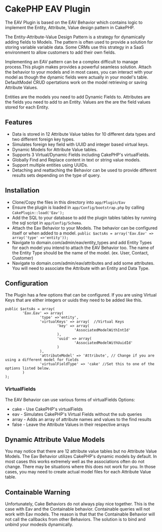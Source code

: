 # CakePHP EAV Plugin

The EAV Plugin is based on the EAV Behavior which contains logic to implement the Entity, Attribute, Value design pattern in CakePHP.

The Entity-Attribute-Value Design Pattern is a strategy for dynamically adding fields to Models. The pattern is
often used to provide a solution for storing variable variable data. Some CRMs use this strategy in a SaaS
environment to allow customers to add their own fields.

Implementing an EAV pattern can be a complex difficult to manage process.This plugin makes provides a powerful
seamless solution. Attach the behavior to your models and in most cases, you can interact with your model as
though the dynamic fields were actually in your model's table. DefaultModel CRUD opertations work on the model
retrieving or saving Attribute Values.

Entities are the models you need to add Dynamic Fields to.
Attributes are the fields you need to add to an Entity.
Values are the are the field values stored for each Entity.


## Features

* Data is stored in 12 Attribute Value tables for 10 different data types and two different foreign key types.
* Simulates foreign key field with UUID and integer based virtual keys.
* Dynamic Models for Attribute Value tables.
* Supports 3 Virtual/Dynamic Fields including CakePHP's virtualFields.
* Globally Find and Replace content in text or string value models.
* Support multiple entities using UUIDs.
* Detaching and reattaching the Behavior can be used to provide different results sets depending on the type of query.

## Installation
* Clone/Copy the files in this directory into `app/Plugin/Eav`
* Ensure the plugin is loaded in `app/Config/bootstrap.php` by calling `CakePlugin::load('Eav');`
* Add the SQL to your database to add the plugin tables tables by running the sql script in `app/Config/Schema`.
* Attach the Eav Behavior to your Models. The behavior can be configured itself or when added to a model. `public $actsAs = array('Eav.Eav' => array('type' =>'entity'));`
* Navigate to domain.com/admin/eav/entity_types and add Entity Types for each model you intend to attach the EAV Behavior too. The name of the Entity Type should be the name of the model. (ex. User, Contact, Customer)
* Navigate to domain.com/admin/eav/attributes and add some attributes. You will need to associate the Attribute with an Entity and Data Type.

## Configuration

The Plugin has a few options that can be configured. If you are using Virtual Keys that are either integers or uuids they need to be added
like this.

    public $actsAs = array(
            'Eav.Eav' => array(
                    'type' =>'entity',
                    'virtualKeys' => array(  //Virtual Keys
                            'key' => array(
                                    'AssociatedModelWithIntId'
                            ),
                            'uuid' => array(
                                    'AssociatedModelWithUuidId'
                            )
                    ),
                    'attributeModel' => 'Attribute', // Change if you are using a different model for fields
                    'virtualFieldType' => 'cake' //Set this to one of the options listed below.
            )
    );
### VirtualFields
The EAV Behavior can use various forms of virtualFields
Options:
* cake - Use CakePHP's virtualFields
* eav - Simulates CakePHP's Virtual Fields without the sub queries
* array - Adds an array of attribute names and values to the find results
* false - Leave the Attribute Values in their respective arrays

## Dynamic Attribute Value Models
You may notice that there are 12 attribute value tables but no Attribute Value Models. The Eav Behavior utilizes CakePHP's dynamic models by default. In most cases this works extremely well as the associations often do not change.
There may be situations where this does not work for you. In those cases, you may need to create actual model files for each Attribute Value table.

## Containable Warning
Unfortunately, Cake Behaviors do not always play nice together. This is the case with Eav and the Containable behavior. Containable queries will not work with Eav models. The reason is that that the Containable Behavior will not call the callbacks from other Behaviors. The solution is to bind and unbind your modesls dynamically.
